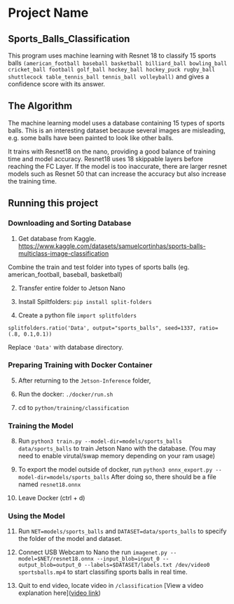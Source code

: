 # Project Name
## Sports_Balls_Classification
This program uses machine learning with Resnet 18 to classify 15 sports balls `(american_football baseball basketball billiard_ball bowling_ball cricket_ball football golf_ball hockey_ball hockey_puck rugby_ball shuttlecock table_tennis_ball tennis_ball volleyball)` and gives a confidence score with its answer.



## The Algorithm


The machine learning model uses a database containing 15 types of sports balls. This is an interesting dataset because several images are misleading, e.g. some balls have been painted to look like other balls.

It trains with Resnet18 on the nano, providing a good balance of training time and model accuracy. Resnet18 uses 18 skippable layers before reaching the FC Layer. If the model is too inaccurate, there are larger resnet models such as Resnet 50 that can increase the accuracy but also increase the training time.

## Running this project

### Downloading and Sorting Database
1. Get database from Kaggle.
https://www.kaggle.com/datasets/samuelcortinhas/sports-balls-multiclass-image-classification

Combine the train and test folder into types of sports balls
(eg. american_football, baseball, basketball)

2. Transfer entire folder to Jetson Nano

3. Install Spiltfolders: `pip install split-folders`

4. Create a python file 
`import splitfolders`

`splitfolders.ratio('Data', output="sports_balls", seed=1337, ratio=(.8, 0.1,0.1))`

Replace `'Data'` with database directory.

### Preparing Training with Docker Container

5. After returning to the `Jetson-Inference` folder,

6. Run the docker: `./docker/run.sh`

7. cd to `python/training/classification`

### Training the Model

8. Run `python3 train.py --model-dir=models/sports_balls data/sports_balls` to train Jetson Nano with the database. 
(You may need to enable virutal/swap memory depending on your ram usage)

9. To export the model outside of docker, run `python3 onnx_export.py --model-dir=models/sports_balls` After doing so, there should be a file named `resnet18.onnx`

10. Leave Docker (ctrl + d)

### Using the Model

11. Run `NET=models/sports_balls` and `DATASET=data/sports_balls` to specify the folder of the model and dataset. 

12. Connect USB Webcam to Nano the run `imagenet.py --model=$NET/resnet18.onnx --input_blob=input_0 --output_blob=output_0 --labels=$DATASET/labels.txt /dev/video0  sportsballs.mp4` to start classifing sports balls in real time.

13. Quit to end video, locate video in `/classification`
[View a video explanation here]([video link](https://youtu.be/xjpFr82vBGY))
